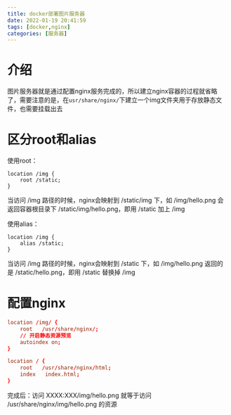 ```yaml
---
title: docker部署图片服务器
date: 2022-01-19 20:41:59
tags: [docker,nginx]
categories: [服务器]
---
```


# 介绍

图片服务器就是通过配置nginx服务完成的，所以建立nginx容器的过程就省略了，需要注意的是，在`usr/share/nginx/`下建立一个img文件夹用于存放静态文件，也需要挂载出去

# 区分root和alias

使用root：

```
location /img {
    root /static;
}
```

当访问 /img 路径的时候，nginx会映射到 /static/img 下，如 /img/hello.png 会返回容器根目录下 /static/img/hello.png，即用 /static 加上 /img

使用alias：

```
location /img {
	alias /static;
}
```

当访问 /img 路径的时候，nginx会映射到 /static 下，如 /img/hello.png 返回的是 /static/hello.png，即用 /static 替换掉 /img

# 配置nginx

```conf
location /img/ {
    root   /usr/share/nginx/;
    // 开启静态资源预览
    autoindex on;
}

location / {
    root   /usr/share/nginx/html;
	index	index.html;
}
```

完成后：访问 XXXX:XXX/img/hello.png 就等于访问 /usr/share/nginx/img/hello.png 的资源
